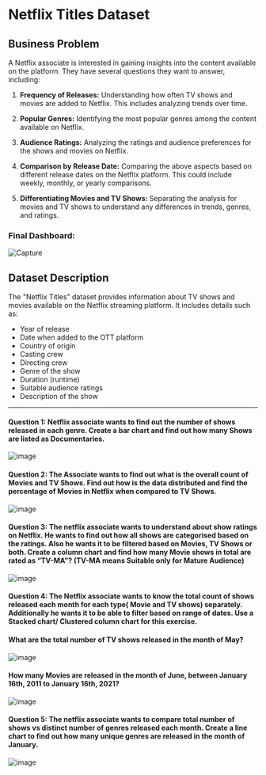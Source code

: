 # Netflix Titles Dataset

## Business Problem

A Netflix associate is interested in gaining insights into the content available on the platform. They have several questions they want to answer, including:

1. **Frequency of Releases:** Understanding how often TV shows and movies are added to Netflix. This includes analyzing trends over time.

2. **Popular Genres:** Identifying the most popular genres among the content available on Netflix.

3. **Audience Ratings:** Analyzing the ratings and audience preferences for the shows and movies on Netflix.

4. **Comparison by Release Date:** Comparing the above aspects based on different release dates on the Netflix platform. This could include weekly, monthly, or yearly comparisons.

5. **Differentiating Movies and TV Shows:** Separating the analysis for movies and TV shows to understand any differences in trends, genres, and ratings.

### Final Dashboard: 

![Capture](https://github.com/Nasir151/Power-BI-Projects/assets/94509995/da3a9b12-4446-4b61-af01-34a89415e4c3)

## Dataset Description

The "Netflix Titles" dataset provides information about TV shows and movies available on the Netflix streaming platform. It includes details such as:

- Year of release
- Date when added to the OTT platform
- Country of origin
- Casting crew
- Directing crew
- Genre of the show
- Duration (runtime)
- Suitable audience ratings
- Description of the show

--------------------------------------------------------------------------------------------------------------------------------------------------------------------

#### Question 1: Netflix associate wants to find out the number of shows released in each genre. Create a bar chart and find out how many Shows are listed as Documentaries.

![image](https://github.com/Nasir151/Power-BI-Projects/assets/94509995/05b42fcd-8ab3-4b75-af04-2c2d92e4626f)

#### Question 2: The Associate wants to find out what is the overall count of Movies and TV Shows. Find out how is the data distributed and find the percentage of Movies in Netflix when compared to TV Shows.

![image](https://github.com/Nasir151/Power-BI-Projects/assets/94509995/e08fac3c-2b94-426e-9807-484be34ccf5f)

#### Question 3: The netflix associate wants to understand about show ratings on Netflix. He wants to find out how all shows are categorised based on the ratings. Also he wants it to be filtered based on Movies, TV Shows or both. Create a column chart and find how many Movie shows in total are rated as “TV-MA”? (TV-MA means Suitable only for Mature Audience)

![image](https://github.com/Nasir151/Power-BI-Projects/assets/94509995/fe240c8e-6fef-4a09-800f-01676750863f)

#### Question 4: The Netflix associate wants to know the total count of shows released each month for each type( Movie and TV shows) separately. Additionally he wants it to be able to filter based on range of dates. Use a Stacked chart/ Clustered column chart for this exercise.
#### What are the total number of TV shows released in the month of May? 

![image](https://github.com/Nasir151/Power-BI-Projects/assets/94509995/00e7b028-42fb-4098-8e1d-9968e429c341)

#### How many Movies are released in the month of June, between January 16th, 2011 to January 16th, 2021?

![image](https://github.com/Nasir151/Power-BI-Projects/assets/94509995/a6e675c3-56d6-4e02-8eef-65c95a26d4c6)

#### Question 5: The netflix associate wants to compare total number of shows vs distinct number of genres released each month. Create a line chart to find out how many unique genres are released in the month of January.

![image](https://github.com/Nasir151/Power-BI-Projects/assets/94509995/23ba9bd4-c7d0-47e1-a743-b5f87c0c0a9b)
